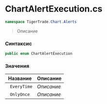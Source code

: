
# ChartAlertExecution.cs
```csharp
namespace TigerTrade.Chart.Alerts
```



> Описание

### Синтаксис
```csharp
public enum ChartAlertExecution
```


### Значения
| Название | Описание |
| --- | --- |
| ` EveryTime` | *Описание* |
| ` OnlyOnce` | *Описание* |



